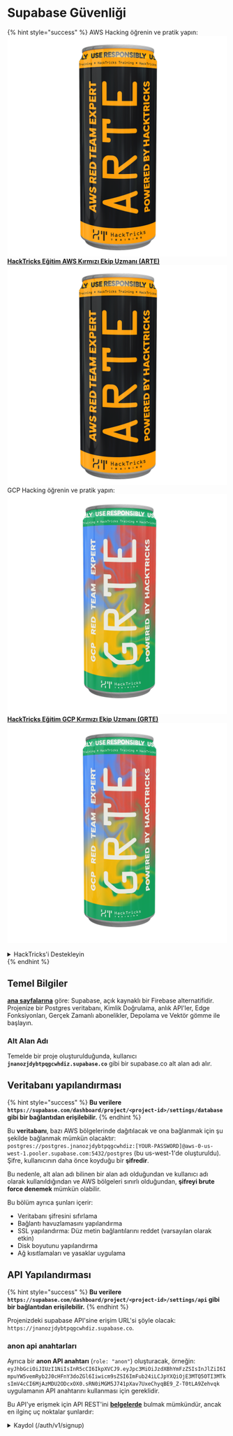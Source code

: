 # Supabase Güvenliği

{% hint style="success" %}
AWS Hacking öğrenin ve pratik yapın:<img src="../.gitbook/assets/image (1) (1) (1) (1).png" alt="" data-size="line">[**HackTricks Eğitim AWS Kırmızı Ekip Uzmanı (ARTE)**](https://training.hacktricks.xyz/courses/arte)<img src="../.gitbook/assets/image (1) (1) (1) (1).png" alt="" data-size="line">\
GCP Hacking öğrenin ve pratik yapın: <img src="../.gitbook/assets/image (2) (1).png" alt="" data-size="line">[**HackTricks Eğitim GCP Kırmızı Ekip Uzmanı (GRTE)**<img src="../.gitbook/assets/image (2) (1).png" alt="" data-size="line">](https://training.hacktricks.xyz/courses/grte)

<details>

<summary>HackTricks'i Destekleyin</summary>

* [**abonelik planlarını**](https://github.com/sponsors/carlospolop) kontrol edin!
* **💬 [**Discord grubuna**](https://discord.gg/hRep4RUj7f) veya [**telegram grubuna**](https://t.me/peass) katılın ya da **Twitter**'da **bizi takip edin** 🐦 [**@hacktricks\_live**](https://twitter.com/hacktricks_live)**.**
* **Hacking ipuçlarını paylaşmak için** [**HackTricks**](https://github.com/carlospolop/hacktricks) ve [**HackTricks Cloud**](https://github.com/carlospolop/hacktricks-cloud) github reposuna PR gönderin.

</details>
{% endhint %}

## Temel Bilgiler

[**ana sayfalarına**](https://supabase.com/) göre: Supabase, açık kaynaklı bir Firebase alternatifidir. Projenize bir Postgres veritabanı, Kimlik Doğrulama, anlık API'ler, Edge Fonksiyonları, Gerçek Zamanlı abonelikler, Depolama ve Vektör gömme ile başlayın.

### Alt Alan Adı

Temelde bir proje oluşturulduğunda, kullanıcı **`jnanozjdybtpqgcwhdiz.supabase.co`** gibi bir supabase.co alt alan adı alır.

## **Veritabanı yapılandırması**

{% hint style="success" %}
**Bu verilere `https://supabase.com/dashboard/project/<project-id>/settings/database` gibi bir bağlantıdan erişilebilir.**
{% endhint %}

Bu **veritabanı**, bazı AWS bölgelerinde dağıtılacak ve ona bağlanmak için şu şekilde bağlanmak mümkün olacaktır: `postgres://postgres.jnanozjdybtpqgcwhdiz:[YOUR-PASSWORD]@aws-0-us-west-1.pooler.supabase.com:5432/postgres` (bu us-west-1'de oluşturuldu).\
Şifre, kullanıcının daha önce koyduğu bir **şifredir**.

Bu nedenle, alt alan adı bilinen bir alan adı olduğundan ve kullanıcı adı olarak kullanıldığından ve AWS bölgeleri sınırlı olduğundan, **şifreyi brute force denemek** mümkün olabilir.

Bu bölüm ayrıca şunları içerir:

* Veritabanı şifresini sıfırlama
* Bağlantı havuzlamasını yapılandırma
* SSL yapılandırma: Düz metin bağlantılarını reddet (varsayılan olarak etkin)
* Disk boyutunu yapılandırma
* Ağ kısıtlamaları ve yasaklar uygulama

## API Yapılandırması

{% hint style="success" %}
**Bu verilere `https://supabase.com/dashboard/project/<project-id>/settings/api` gibi bir bağlantıdan erişilebilir.**
{% endhint %}

Projenizdeki supabase API'sine erişim URL'si şöyle olacak: `https://jnanozjdybtpqgcwhdiz.supabase.co`.

### anon api anahtarları

Ayrıca bir **anon API anahtarı** (`role: "anon"`) oluşturacak, örneğin: `eyJhbGciOiJIUzI1NiIsInR5cCI6IkpXVCJ9.eyJpc3MiOiJzdXBhYmFzZSIsInJlZiI6ImpuYW5vemRyb2J0cHFnY3doZGl6Iiwicm9sZSI6ImFub24iLCJpYXQiOjE3MTQ5OTI3MTksImV4cCI6MjAzMDU2ODcxOX0.sRN0iMGM5J741pXav7UxeChyqBE9_Z-T0tLA9Zehvqk` uygulamanın API anahtarını kullanması için gereklidir.

Bu API'ye erişmek için API REST'ini [**belgelerde**](https://supabase.com/docs/reference/self-hosting-auth/returns-the-configuration-settings-for-the-gotrue-server) bulmak mümkündür, ancak en ilginç uç noktalar şunlardır:

<details>

<summary>Kaydol (/auth/v1/signup)</summary>
```
POST /auth/v1/signup HTTP/2
Host: id.io.net
Content-Length: 90
X-Client-Info: supabase-js-web/2.39.2
Sec-Ch-Ua: "Not-A.Brand";v="99", "Chromium";v="124"
Sec-Ch-Ua-Mobile: ?0
Authorization: Bearer eyJhbGciOiJIUzI1NiIsInR5cCI6IkpXVCJ9.eyJpc3MiOiJzdXBhYmFzZSIsInJlZiI6ImpuYW5vemRyb2J0cHFnY3doZGl6Iiwicm9sZSI6ImFub24iLCJpYXQiOjE3MTQ5OTI3MTksImV4cCI6MjAzMDU2ODcxOX0.sRN0iMGM5J741pXav7UxeChyqBE9_Z-T0tLA9Zehvqk
User-Agent: Mozilla/5.0 (Windows NT 10.0; Win64; x64) AppleWebKit/537.36 (KHTML, like Gecko) Chrome/124.0.6367.60 Safari/537.36
Content-Type: application/json;charset=UTF-8
Apikey: eyJhbGciOiJIUzI1NiIsInR5cCI6IkpXVCJ9.eyJpc3MiOiJzdXBhYmFzZSIsInJlZiI6ImpuYW5vemRyb2J0cHFnY3doZGl6Iiwicm9sZSI6ImFub24iLCJpYXQiOjE3MTQ5OTI3MTksImV4cCI6MjAzMDU2ODcxOX0.sRN0iMGM5J741pXav7UxeChyqBE9_Z-T0tLA9Zehvqk
Sec-Ch-Ua-Platform: "macOS"
Accept: */*
Origin: https://cloud.io.net
Sec-Fetch-Site: same-site
Sec-Fetch-Mode: cors
Sec-Fetch-Dest: empty
Referer: https://cloud.io.net/
Accept-Encoding: gzip, deflate, br
Accept-Language: en-GB,en-US;q=0.9,en;q=0.8
Priority: u=1, i

{"email":"test@exmaple.com","password":"SomeCOmplexPwd239."}
```
</details>

<details>

<summary>Giriş (/auth/v1/token?grant_type=password)</summary>
```
POST /auth/v1/token?grant_type=password HTTP/2
Host: hypzbtgspjkludjcnjxl.supabase.co
Content-Length: 80
X-Client-Info: supabase-js-web/2.39.2
Sec-Ch-Ua: "Not-A.Brand";v="99", "Chromium";v="124"
Sec-Ch-Ua-Mobile: ?0
Authorization: Bearer eyJhbGciOiJIUzI1NiIsInR5cCI6IkpXVCJ9.eyJpc3MiOiJzdXBhYmFzZSIsInJlZiI6ImpuYW5vemRyb2J0cHFnY3doZGl6Iiwicm9sZSI6ImFub24iLCJpYXQiOjE3MTQ5OTI3MTksImV4cCI6MjAzMDU2ODcxOX0.sRN0iMGM5J741pXav7UxeChyqBE9_Z-T0tLA9Zehvqk
User-Agent: Mozilla/5.0 (Windows NT 10.0; Win64; x64) AppleWebKit/537.36 (KHTML, like Gecko) Chrome/124.0.6367.60 Safari/537.36
Content-Type: application/json;charset=UTF-8
Apikey: eyJhbGciOiJIUzI1NiIsInR5cCI6IkpXVCJ9.eyJpc3MiOiJzdXBhYmFzZSIsInJlZiI6ImpuYW5vemRyb2J0cHFnY3doZGl6Iiwicm9sZSI6ImFub24iLCJpYXQiOjE3MTQ5OTI3MTksImV4cCI6MjAzMDU2ODcxOX0.sRN0iMGM5J741pXav7UxeChyqBE9_Z-T0tLA9Zehvqk
Sec-Ch-Ua-Platform: "macOS"
Accept: */*
Origin: https://cloud.io.net
Sec-Fetch-Site: same-site
Sec-Fetch-Mode: cors
Sec-Fetch-Dest: empty
Referer: https://cloud.io.net/
Accept-Encoding: gzip, deflate, br
Accept-Language: en-GB,en-US;q=0.9,en;q=0.8
Priority: u=1, i

{"email":"test@exmaple.com","password":"SomeCOmplexPwd239."}
```
</details>

Yani, bir müşterinin kendilerine verilen alt alan adıyla supabase kullandığını keşfettiğinizde (şirketin bir alt alan adının supabase alt alan adlarına CNAME yönlendirmesi yapması mümkündür), **supabase API'sini kullanarak platformda yeni bir hesap oluşturmayı** deneyebilirsiniz.

### gizli / service\_role api anahtarları

**`role: "service_role"`** ile bir gizli API anahtarı da oluşturulacaktır. Bu API anahtarı gizli olmalıdır çünkü **Row Level Security**'yi atlatabilecektir.

API anahtarı şu şekilde görünür: `eyJhbGciOiJIUzI1NiIsInR5cCI6IkpXVCJ9.eyJpc3MiOiJzdXBhYmFzZSIsInJlZiI6ImpuYW5vemRyb2J0cHFnY3doZGl6Iiwicm9sZSI6InNlcnZpY2Vfcm9sZSIsImlhdCI6MTcxNDk5MjcxOSwiZXhwIjoyMDMwNTY4NzE5fQ.0a8fHGp3N_GiPq0y0dwfs06ywd-zhTwsm486Tha7354`

### JWT Secret

Uygulamanın **özel JWT token'lar oluşturup imzalayabilmesi** için bir **JWT Secret** de oluşturulacaktır.

## Kimlik Doğrulama

### Kayıtlar

{% hint style="success" %}
**Varsayılan olarak** supabase, daha önce bahsedilen API uç noktalarını kullanarak **yeni kullanıcıların hesap oluşturmasına** izin verecektir.
{% endhint %}

Ancak, bu yeni hesaplar varsayılan olarak, **hesaba giriş yapabilmek için e-posta adreslerini doğrulamaları** gerekecektir. İnsanların e-posta adreslerini doğrulamadan giriş yapabilmeleri için **"Anonim girişlere izin ver"** seçeneğini etkinleştirmek mümkündür. Bu, **beklenmedik verilere** erişim sağlayabilir (kullanıcılar `public` ve `authenticated` rollerini alır).\
Bu çok kötü bir fikirdir çünkü supabase, aktif kullanıcı başına ücret alır, bu nedenle insanlar kullanıcı oluşturup giriş yapabilir ve supabase bu kullanıcılar için ücret alır:

<figure><img src="../.gitbook/assets/image (1) (1) (1) (1) (1) (1).png" alt=""><figcaption></figcaption></figure>

### Şifreler ve oturumlar

Minimum şifre uzunluğunu belirtmek (varsayılan olarak), gereksinimleri (varsayılan olarak yok) ve sızdırılmış şifrelerin kullanılmasını engellemek mümkündür.\
**Varsayılan gereksinimlerin zayıf olduğu için gereksinimleri geliştirmek** önerilir.

* Kullanıcı Oturumları: Kullanıcı oturumlarının nasıl çalıştığını yapılandırmak mümkündür (zaman aşımı, kullanıcı başına 1 oturum...)
* Bot ve Kötüye Kullanım Koruması: Captcha etkinleştirmek mümkündür.

### SMTP Ayarları

E-posta göndermek için bir SMTP ayarlamak mümkündür.

### Gelişmiş Ayarlar

* Erişim token'ları için sonlanma süresi ayarlayın (varsayılan 3600)
* Potansiyel olarak tehlikeye atılmış yenileme token'larını tespit etmek ve iptal etmek için ayarlayın
* MFA: Kullanıcı başına bir kerede kaç MFA faktörünün kaydedilebileceğini belirtin (varsayılan 10)
* Maksimum Doğrudan Veritabanı Bağlantıları: Kimlik doğrulama için kullanılan maksimum bağlantı sayısı (varsayılan 10)
* Maksimum İstek Süresi: Bir Kimlik doğrulama isteğinin süresinin ne kadar olabileceği (varsayılan 10s)

## Depolama

{% hint style="success" %}
Supabase, **dosyaları depolamaya** ve bunları bir URL üzerinden erişilebilir hale getirmeye izin verir (S3 bucket'ları kullanır).
{% endhint %}

* Yükleme dosyası boyut sınırını ayarlayın (varsayılan 50MB)
* S3 bağlantısı şu şekilde bir URL ile verilir: `https://jnanozjdybtpqgcwhdiz.supabase.co/storage/v1/s3`
* `access key ID` (örneğin, `a37d96544d82ba90057e0e06131d0a7b`) ve `secret access key` (örneğin, `58420818223133077c2cec6712a4f909aec93b4daeedae205aa8e30d5a860628`) ile oluşturulan **S3 erişim anahtarı** talep etmek mümkündür.

## Edge Fonksiyonları

Supabase'te **gizli bilgileri** depolamak da mümkündür ve bunlar **edge fonksiyonları tarafından erişilebilir** (web üzerinden oluşturulup silinebilir, ancak değerlerine doğrudan erişmek mümkün değildir).

{% hint style="success" %}
AWS Hacking'i öğrenin ve pratik yapın:<img src="../.gitbook/assets/image (1) (1) (1) (1).png" alt="" data-size="line">[**HackTricks Training AWS Red Team Expert (ARTE)**](https://training.hacktricks.xyz/courses/arte)<img src="../.gitbook/assets/image (1) (1) (1) (1).png" alt="" data-size="line">\
GCP Hacking'i öğrenin ve pratik yapın: <img src="../.gitbook/assets/image (2) (1).png" alt="" data-size="line">[**HackTricks Training GCP Red Team Expert (GRTE)**<img src="../.gitbook/assets/image (2) (1).png" alt="" data-size="line">](https://training.hacktricks.xyz/courses/grte)

<details>

<summary>HackTricks'i Destekleyin</summary>

* [**abonelik planlarını**](https://github.com/sponsors/carlospolop) kontrol edin!
* **💬 [**Discord grubuna**](https://discord.gg/hRep4RUj7f) veya [**telegram grubuna**](https://t.me/peass) katılın ya da **Twitter'da** 🐦 [**@hacktricks\_live**](https://twitter.com/hacktricks_live)**'i takip edin.**
* **Hacking ipuçlarını paylaşmak için** [**HackTricks**](https://github.com/carlospolop/hacktricks) ve [**HackTricks Cloud**](https://github.com/carlospolop/hacktricks-cloud) github reposuna PR gönderin.

</details>
{% endhint %}

